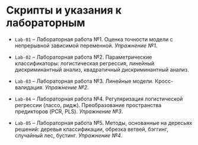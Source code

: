 
# Скрипты и указания к лабораторным   

* `Lab-01` – Лабораторная работа №1. Оценка точности модели с непрерывной зависимой переменной. *Упражнение №1*.   

* `Lab-02` – Лабораторная работа №2. Параметрические классификаторы: логистическая регрессия, линейный дискриминантный анализ, квадратичный дискриминантный анализ.  

* `Lab-03` – Лабораторная работа №3. Линейные модели. Кросс-валидация. *Упражнение №2*.    

* `Lab-04` – Лабораторная работа №4. Регуляризация логистической регрессии (лассо, ридж). Преобразование пространства предикторов (PCR, PLS). *Упражнение №3*.   

* `Lab-05` – Лабораторная работа №5. Методы, основанные на дересьях решений: деревья классификации, обрезка ветвей, бэггинг, случайный лес, бустинг.  *Упражнение №4*.     
